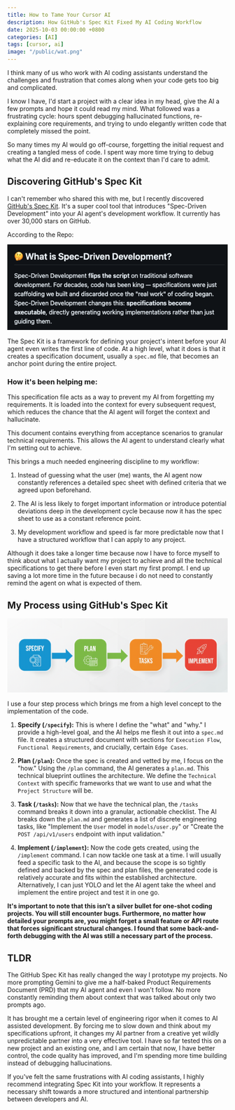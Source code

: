 ```yaml
---
title: How to Tame Your Cursor AI
description: How GitHub's Spec Kit Fixed My AI Coding Workflow
date: 2025-10-03 00:00:00 +0800
categories: [AI]
tags: [cursor, ai]
image: "/public/wat.png"
---
```


I think many of us who work with AI coding assistants understand the challenges and frustration that comes along when your code gets too big and complicated. 

I know I have, I'd start a project with a clear idea in my head, give the AI a few prompts and hope it could read my mind. What followed was a frustrating cycle: hours spent debugging hallucinated functions, re-explaining core requirements, and trying to undo elegantly written code that completely missed the point.

So many times my AI would go off-course, forgetting the initial request and creating a tangled mess of code. I spent way more time trying to debug what the AI did and re-educate it on the context than I'd care to admit. 

## Discovering GitHub's Spec Kit

I can't remember who shared this with me, but I recently discovered [GitHub's Spec Kit](https://github.com/github/spec-kit). It's a super cool tool that introduces "Spec-Driven Development" into your AI agent's development workflow. It currently has over 30,000 stars on GitHub.

According to the Repo:

![SDD](/public/SDD.png)


The Spec Kit is a framework for defining your project's intent before your AI agent even writes the first line of code. At a high level, what it does is that it creates a specification document, usually a `spec.md` file, that becomes an anchor point during the entire project.

### **How it's been helping me:**

This specification file acts as a way to prevent my AI from forgetting my requirements. It is loaded into the context for every subsequent request, which reduces the chance that the AI agent will forget the context and hallucinate.

This document contains everything from acceptance scenarios to granular technical requirements. This allows the AI agent to understand clearly what I'm setting out to achieve.

This brings a much needed engineering discipline to my workflow:

1. Instead of guessing what the user (me) wants, the AI agent now constantly references a detailed spec sheet with defined criteria that we agreed upon beforehand.
 
2. The AI is less likely to forget important information or introduce potential deviations deep in the development cycle because now it has the spec sheet to use as a constant reference point.

3. My development workflow and speed is far more predictable now that I have a structured workflow that I can apply to any project. 
   
Although it does take a longer time because now I have to force myself to think about what I actually want my project to achieve and all the technical specifications to get there before I even start my first prompt. I end up saving a lot more time in the future because i do not need to constantly remind the agent on what is expected of them.

## My Process using GitHub's Spec Kit

![SPTI](/public/SPTI.png)

I use a four step process which brings me from a high level concept to the implementation of the code. 

1. **Specify (`/specify`):** This is where I define the "what" and "why." I provide a high-level goal, and the AI helps me flesh it out into a `spec.md` file. It creates a structured document with sections for `Execution Flow`, `Functional Requirements`, and crucially, certain `Edge Cases`.

2. **Plan (`/plan`):** Once the spec is created and vetted by me, I focus on the "how." Using the `/plan` command, the AI generates a `plan.md`. This technical blueprint outlines the architecture. We define the `Technical Context` with specific frameworks that we want to use and what the `Project Structure` will be.

3. **Task (`/tasks`):** Now that we have the technical plan, the `/tasks` command breaks it down into a granular, actionable checklist. The AI breaks down the `plan.md` and generates a list of discrete engineering tasks, like "Implement the `User` model in `models/user.py`" or "Create the `POST /api/v1/users` endpoint with input validation."

4. **Implement (`/implement`):** Now the code gets created, using the `/implement` command. I can now tackle one task at a time. I will usually feed a specific task to the AI, and because the scope is so tightly defined and backed by the spec and plan files, the generated code is relatively accurate and fits within the established architecture. Alternatively, I can just YOLO and let the AI agent take the wheel and implement the entire project and test it in one go. 

**It's important to note that this isn’t a silver bullet for one-shot coding projects. You will still encounter bugs. Furthermore, no matter how detailed your prompts are, you might forget a small feature or API route that forces significant structural changes. I found that some back-and-forth debugging with the AI was still a necessary part of the process.**

## TLDR

The GitHub Spec Kit has really changed the way I prototype my projects. No more prompting Gemini to give me a half-baked Product Requirements Document (PRD) that my AI agent and even I won't follow. No more constantly reminding them about context that was talked about only two prompts ago. 

It has brought me a certain level of engineering rigor when it comes to AI assisted development. By forcing me to slow down and think about my specifications upfront, it changes my AI partner from a creative yet wildly unpredictable partner into a very effective tool. I have so far tested this on a new project and an existing one, and I am certain that now, I have better control, the code quality has improved, and I'm spending more time building instead of debugging hallucinations. 

If you've felt the same frustrations with AI coding assistants, I highly recommend integrating Spec Kit into your workflow. It represents a necessary shift towards a more structured and intentional partnership between developers and AI.